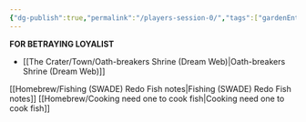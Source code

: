 ```yaml
---
{"dg-publish":true,"permalink":"/players-session-0/","tags":["gardenEntry"]}
---
```


**FOR  BETRAYING LOYALIST**
- [[The Crater/Town/Oath-breakers Shrine (Dream Web)\|Oath-breakers Shrine (Dream Web)]]

[[Homebrew/Fishing (SWADE) Redo Fish notes\|Fishing (SWADE) Redo Fish notes]] [[Homebrew/Cooking need one to cook fish\|Cooking need one to cook fish]]
<div class="transclusion internal-embed is-loaded"><div class="markdown-embed">






</div></div>
